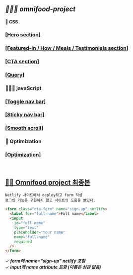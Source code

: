 ## **_👩🏻‍💻 omnifood-project_**

#### 🩻 CSS

### [\[Hero section\]](./omnifood--hero/README.md)

### [\[Featured-in / How / Meals / Testimonials section\]](./omnifood--meals/README.md)

### [\[CTA section\]](./omnifood--cta/README.md)

### [\[Query\]](./omnifood--query/README.md)

### 🏃🏻‍♀️ javaScript

### [\[Toggle nav bar\]](./omnifood--mobile-nav-bar/README.md)

### [\[Sticky nav bar\]](./omnifood--sticky-nav/README.md)

### [\[Smooth scroll\]](./omnifood--smooth-scroll/README.md)

### 🔎 Optimization

### [\[Optimization\]](./omnifood--optimization/README.md)

<br>

## [👏🏻 Omnifood project 최종본](https://omnifood-suyeon.netlify.app/)

```
Netlify 사이트에서 deploy하고 form 작성
로그인 기능은 구현하지 않고 사이트의 도움을 받았다.
```

```html
<form class="cta-form" name="sign-up" netlify>
  <label for="full-name">Full name</label>
  <input
    id="full-name"
    type="text"
    placeholder="Your name"
    name="full-name"
    required
  />
</form>
```

✓ **_form에 name="sign-up" netlify 포함_**<br>
✓ **_input에 name attribute 포함 (이름은 상관 없음)_**
